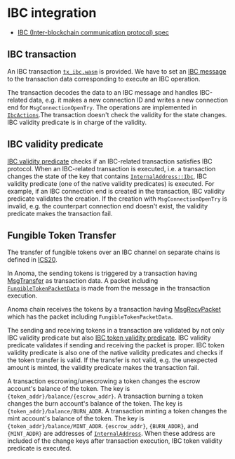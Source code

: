 # IBC integration

* [IBC (Inter-blockchain communication protocol) spec](https://github.com/cosmos/ibc)

## IBC transaction
An IBC transaction [`tx_ibc.wasm`](https://github.com/anoma/anoma/blob/fd4b7ab36929f47369ae82c82966891cb0ccc625/wasm/wasm_source/src/lib.rs#L224-L233) is provided. We have to set an [IBC message](./ibc/message.md) to the transaction data corresponding to execute an IBC operation.

The transaction decodes the data to an IBC message and handles IBC-related data, e.g. it makes a new connection ID and writes a new connection end for `MsgConnectionOpenTry`. The operations are implemented in [`IbcActions`](https://docs.anoma.network/master/rustdoc/anoma/ledger/ibc/handler/trait.IbcActions.html).The transaction doesn't check the validity for the state changes. IBC validity predicate is in charge of the validity.

## IBC validity predicate
[IBC validity predicate](https://docs.anoma.network/master/rustdoc/anoma/ledger/ibc/vp/struct.Ibc.html#impl-NativeVp) checks if an IBC-related transaction satisfies IBC protocol. When an IBC-related transaction is executed, i.e. a transaction changes the state of the key that contains [`InternalAddress::Ibc`](https://docs.anoma.network/master/rustdoc/anoma/types/address/enum.InternalAddress.html#variant.Ibc), IBC validity predicate (one of the native validity predicates) is executed. For example, if an IBC connection end is created in the transaction, IBC validity predicate validates the creation. If the creation with `MsgConnectionOpenTry` is invalid, e.g. the counterpart connection end doesn't exist, the validity predicate makes the transaction fail.

## Fungible Token Transfer
The transfer of fungible tokens over an IBC channel on separate chains is defined in [ICS20](https://github.com/cosmos/ibc/blob/master/spec/app/ics-020-fungible-token-transfer/README.md).

In Anoma, the sending tokens is triggered by a transaction having [MsgTransfer](https://github.com/informalsystems/ibc-rs/blob/0a952b295dbcf67bcabb79ce57ce92c9c8d7e5c6/modules/src/applications/ics20_fungible_token_transfer/msgs/transfer.rs#L20-L37) as transaction data. A packet including [`FungibleTokenPacketData`](https://docs.anoma.network/master/rustdoc/anoma/types/ibc/data/struct.FungibleTokenPacketData.html) is made from the message in the transaction execution.

Anoma chain receives the tokens by a transaction having [MsgRecvPacket](https://github.com/informalsystems/ibc-rs/blob/0a952b295dbcf67bcabb79ce57ce92c9c8d7e5c6/modules/src/core/ics04_channel/msgs/recv_packet.rs#L19-L23) which has the packet including `FungibleTokenPacketData`.

The sending and receiving tokens in a transaction are validated by not only IBC validity predicate but also [IBC token validity predicate](https://docs.anoma.network/master/rustdoc/anoma/ledger/ibc/vp/struct.IbcToken.html#impl-NativeVp). IBC validity predicate validates if sending and receiving the packet is proper. IBC token validity predicate is also one of the native validity predicates and checks if the token transfer is valid. If the transfer is not valid, e.g. the unexpected amount is minted, the validity predicate makes the transaction fail.

A transaction escrowing/unescrowing a token changes the escrow account's balance of the token. The key is `{token_addr}/balance/{escrow_addr}`. A transaction burning a token changes the burn account's balance of the token. The key is `{token_addr}/balance/BURN_ADDR`. A transaction minting a token changes the mint account's balance of the token. The key is `{token_addr}/balance/MINT_ADDR`. `{escrow_addr}`, `{BURN_ADDR}`, and `{MINT_ADDR}` are addresses of [`InternalAddress`](https://docs.anoma.network/master/rustdoc/anoma/types/address/enum.InternalAddress.html). When these address are included of the change keys after transaction execution, IBC token validity predicate is executed.
